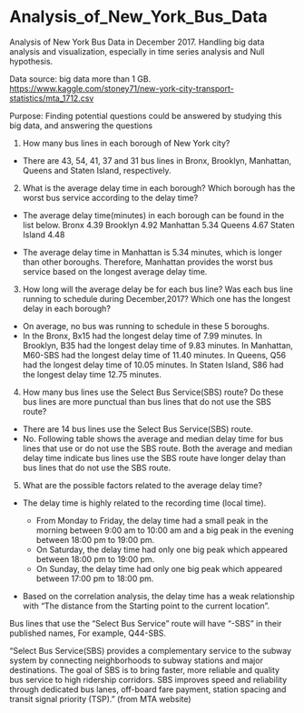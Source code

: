 # Analysis_of_New_York_Bus_Data
Analysis of New York Bus Data in December 2017. Handling big data analysis and visualization, especially in time series analysis and Null hypothesis.

Data source: big data more than 1 GB.
https://www.kaggle.com/stoney71/new-york-city-transport-statistics/mta_1712.csv

Purpose: Finding potential questions could be answered by studying this big data, and answering the questions

1. How many bus lines in each borough of New York city?

  - There are 43, 54, 41, 37 and 31 bus lines in Bronx, Brooklyn, Manhattan, Queens and Staten Island, respectively. 

2. What is the average delay time in each borough?
Which borough has the worst bus service according to the delay time?

  -	The average delay time(minutes) in each borough can be found in the list below. 
      Bronx	4.39
      Brooklyn	4.92
      Manhattan	5.34
      Queens	4.67
      Staten Island	4.48

  -	The average delay time in Manhattan is 5.34 minutes, which is longer than other boroughs. Therefore, Manhattan provides the worst bus service based on the longest average delay time. 


3. How long will the average delay be for each bus line? 
Was each bus line running to schedule during December,2017? 
Which one has the longest delay in each borough?

  -	On average, no bus was running to schedule in these 5 boroughs.
  -	In the Bronx, Bx15 had the longest delay time of 7.99 minutes. In Brooklyn, B35 had the longest delay time of 9.83 minutes. In Manhattan, M60-SBS had the longest delay time of 11.40 minutes. In Queens, Q56 had the longest delay time of 10.05 minutes. In Staten Island, S86 had the longest delay time 12.75 minutes.


4. How many bus lines use the Select Bus Service(SBS) route? 
Do these bus lines are more punctual than bus lines that do not use the SBS route? 

  -	There are  14 bus lines use the Select Bus Service(SBS) route.
  -	No. Following table shows the average and median delay time for bus lines that use or do not use the SBS route. Both the average and median delay time indicate bus lines use the SBS route have longer delay than bus lines that do not use the SBS route.


5. What are the possible factors related to the average delay time?
  - The delay time is highly related to the recording time (local time). 
    - From Monday to Friday, the delay time had a small peak in the morning between 9:00 am to 10:00 am and a big peak in the evening between 18:00 pm to 19:00 pm. 
    - On Saturday, the delay time had only one big peak which appeared between 18:00 pm to 19:00 pm.
    - On Sunday, the delay time had only one big peak which appeared between 17:00 pm to 18:00 pm. 
    
-	Based on the correlation analysis, the delay time has a weak relationship with “The distance from the Starting point to the current location”. 




Bus lines that use the “Select Bus Service” route will have “-SBS” in their published names, For example, Q44-SBS.

“Select Bus Service(SBS) provides a complementary service to the subway system by connecting neighborhoods to subway stations and major destinations. The goal of SBS is to bring faster, more reliable and quality bus service to high ridership corridors. SBS improves speed and reliability through dedicated bus lanes, off-board fare payment, station spacing and transit signal priority (TSP).” (from MTA website)
